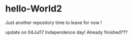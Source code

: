# hello-World2
Just another repository
time to leave for now !

update on 04Jul17
Independence day!
Already finished???